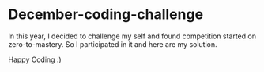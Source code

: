 # December-coding-challenge

In this year, I decided to challenge my self and found competition started on zero-to-mastery. So I participated in it and here are my solution.

Happy Coding :)
